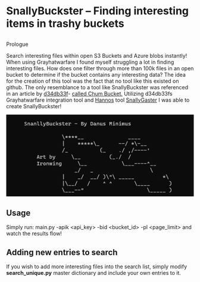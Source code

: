 # SnallyBuckster – Finding interesting items in trashy buckets

##
 Prologue

Search interesting files within open S3 Buckets and Azure blobs instantly!
When using Grayhatwarfare I found myself struggling a lot in finding interesting files. How does one filter through more than 100k files in an open bucket to determine if the bucket contains any interesting data?
The idea for the creation of this tool was the fact that no tool like this existed on github. The only resemblance to a tool like SnallyBuckster was referenced in an article by [d34db33f](https://github.com/d34db33f-1007)- [called Chum Bucket.](https://hackmag.com/coding/chum-bucket/)
Utilizing d34db33fs Grayhatwarfare integration tool and [Hannos](https://twitter.com/hanno) tool [SnallyGaster](https://github.com/hannob/snallygaster) I was able to create SnallyBuckster!

![](buckster.png)

## Usage

Simply run: main.py -apik <api_key> -bid <bucket_id> -pl <page_limit> and watch the results flow!

## Adding new entries to search

If you wish to add more interesting files into the search list, simply modify **search\_unique.py** master dictionary and include your own entries to it.
